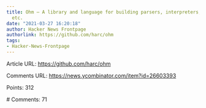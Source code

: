 ```yaml
---
title: Ohm – A library and language for building parsers, interpreters, compilers,
  etc.
date: "2021-03-27 16:20:18"
author: Hacker News Frontpage
authorlink: https://github.com/harc/ohm
tags:
- Hacker-News-Frontpage
---
```


<p>Article URL: <a href="https://github.com/harc/ohm">https://github.com/harc/ohm</a></p>
<p>Comments URL: <a href="https://news.ycombinator.com/item?id=26603393">https://news.ycombinator.com/item?id=26603393</a></p>
<p>Points: 312</p>
<p># Comments: 71</p>

